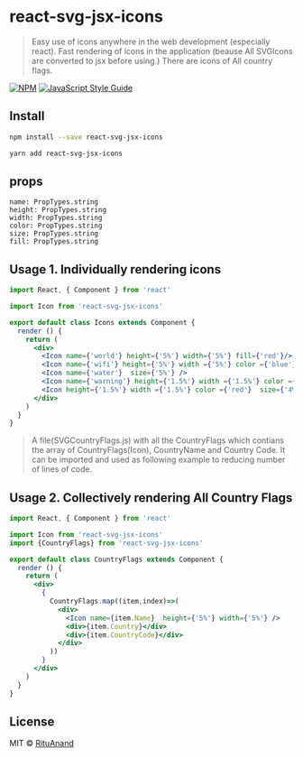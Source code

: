 # react-svg-jsx-icons

> Easy use of icons anywhere in the web development (especially react).
> Fast rendering of icons in the application (beause All SVGIcons are converted to jsx before using.)
> There are icons of All country flags.


[![NPM](https://img.shields.io/npm/v/react-svg-jsx-icons.svg)](https://www.npmjs.com/package/react-svg-jsx-icons) [![JavaScript Style Guide](https://img.shields.io/badge/code_style-standard-brightgreen.svg)](https://standardjs.com)

## Install  

```bash
npm install --save react-svg-jsx-icons

yarn add react-svg-jsx-icons
```
## props

    name: PropTypes.string
    height: PropTypes.string
    width: PropTypes.string
    color: PropTypes.string
    size: PropTypes.string
    fill: PropTypes.string

## Usage 1. Individually rendering icons

```jsx
import React, { Component } from 'react'

import Icon from 'react-svg-jsx-icons'

export default class Icons extends Component {
  render () {
    return (
      <div>
        <Icon name={'world'} height={'5%'} width={'5%'} fill={'red'}/>
        <Icon name={'wifi'} height={'5%'} width ={'5%'} color ={'blue'} size={'4%'} fill={'red'} />
        <Icon name={'water'}  size={'5%'} />
        <Icon name={'warning'} height={'1.5%'} width ={'1.5%'} color ={'red'}  size={'4%'} />
        <Icon height={'1.5%'} width ={'1.5%'} color ={'red'}  size={'4%'} />
      </div>
    )
  }
}

```
> A file(SVGCountryFlags.js) with all the CountryFlags which contians the array of CountryFlags(Icon), CountryName and Country Code.
> It can be imported and used as following example to reducing number of lines of code.

## Usage 2. Collectively rendering All Country Flags

```jsx
import React, { Component } from 'react'

import Icon from 'react-svg-jsx-icons'
import {CountryFlags} from 'react-svg-jsx-icons'

export default class CountryFlags extends Component {
  render () {
    return (
      <div>
        {
          CountryFlags.map((item,index)=>(
            <div>
              <Icon name={item.Name}  height={'5%'} width={'5%'} />
              <div>{item.Country}</div>
              <div>{item.CountryCode}</div>
            </div>
          ))
        }
      </div>
    )
  }
}

```

## License

MIT © [RituAnand](https://github.com/RituAnand)
